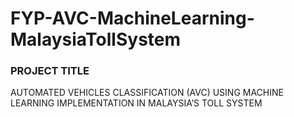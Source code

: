 # FYP-AVC-MachineLearning-MalaysiaTollSystem

### PROJECT TITLE
AUTOMATED VEHICLES CLASSIFICATION (AVC) USING MACHINE LEARNING IMPLEMENTATION IN MALAYSIA’S TOLL SYSTEM
